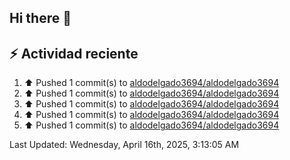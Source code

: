 ## Hi there 👋

## :zap: Actividad reciente
<!--RECENT_ACTIVITY:start-->
1. ⬆️ Pushed 1 commit(s) to [aldodelgado3694/aldodelgado3694](https://github.com/aldodelgado3694/aldodelgado3694)<br>
2. ⬆️ Pushed 1 commit(s) to [aldodelgado3694/aldodelgado3694](https://github.com/aldodelgado3694/aldodelgado3694)<br>
3. ⬆️ Pushed 1 commit(s) to [aldodelgado3694/aldodelgado3694](https://github.com/aldodelgado3694/aldodelgado3694)<br>
4. ⬆️ Pushed 1 commit(s) to [aldodelgado3694/aldodelgado3694](https://github.com/aldodelgado3694/aldodelgado3694)<br>
5. ⬆️ Pushed 1 commit(s) to [aldodelgado3694/aldodelgado3694](https://github.com/aldodelgado3694/aldodelgado3694)<br>
<!--RECENT_ACTIVITY:end-->

<!--RECENT_ACTIVITY:last_update-->
Last Updated: Wednesday, April 16th, 2025, 3:13:05 AM
<!--RECENT_ACTIVITY:last_update_end-->

<!--
**aldodelgado3694/aldodelgado3694** is a ✨ _special_ ✨ repository because its `README.md` (this file) appears on your GitHub profile.

Here are some ideas to get you started:

- 🔭 I’m currently working on ...
- 🌱 I’m currently learning ...
- 👯 I’m looking to collaborate on ...
- 🤔 I’m looking for help with ...
- 💬 Ask me about ...
- 📫 How to reach me: ...
- 😄 Pronouns: ...
- ⚡ Fun fact: ...
-->

